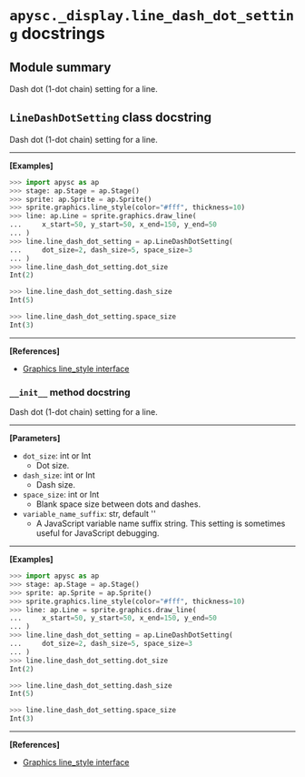 # `apysc._display.line_dash_dot_setting` docstrings

## Module summary

Dash dot (1-dot chain) setting for a line.

## `LineDashDotSetting` class docstring

Dash dot (1-dot chain) setting for a line.<hr>

**[Examples]**

```py
>>> import apysc as ap
>>> stage: ap.Stage = ap.Stage()
>>> sprite: ap.Sprite = ap.Sprite()
>>> sprite.graphics.line_style(color="#fff", thickness=10)
>>> line: ap.Line = sprite.graphics.draw_line(
...     x_start=50, y_start=50, x_end=150, y_end=50
... )
>>> line.line_dash_dot_setting = ap.LineDashDotSetting(
...     dot_size=2, dash_size=5, space_size=3
... )
>>> line.line_dash_dot_setting.dot_size
Int(2)

>>> line.line_dash_dot_setting.dash_size
Int(5)

>>> line.line_dash_dot_setting.space_size
Int(3)
```

<hr>

**[References]**

- [Graphics line_style interface](https://simon-ritchie.github.io/apysc/en/graphics_line_style.html)

### `__init__` method docstring

Dash dot (1-dot chain) setting for a line.<hr>

**[Parameters]**

- `dot_size`: int or Int
  - Dot size.
- `dash_size`: int or Int
  - Dash size.
- `space_size`: int or Int
  - Blank space size between dots and dashes.
- `variable_name_suffix`: str, default ''
  - A JavaScript variable name suffix string. This setting is sometimes useful for JavaScript debugging.

<hr>

**[Examples]**

```py
>>> import apysc as ap
>>> stage: ap.Stage = ap.Stage()
>>> sprite: ap.Sprite = ap.Sprite()
>>> sprite.graphics.line_style(color="#fff", thickness=10)
>>> line: ap.Line = sprite.graphics.draw_line(
...     x_start=50, y_start=50, x_end=150, y_end=50
... )
>>> line.line_dash_dot_setting = ap.LineDashDotSetting(
...     dot_size=2, dash_size=5, space_size=3
... )
>>> line.line_dash_dot_setting.dot_size
Int(2)

>>> line.line_dash_dot_setting.dash_size
Int(5)

>>> line.line_dash_dot_setting.space_size
Int(3)
```

<hr>

**[References]**

- [Graphics line_style interface](https://simon-ritchie.github.io/apysc/en/graphics_line_style.html)